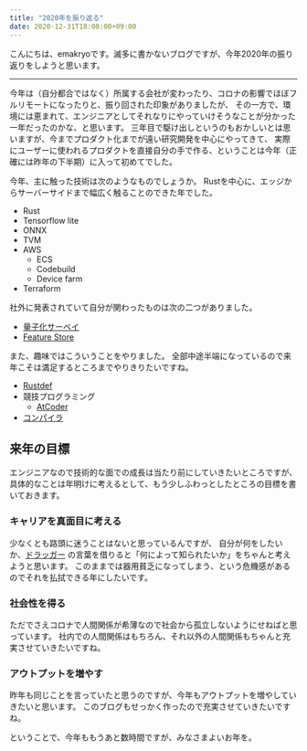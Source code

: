 ```yaml
---
title: "2020年を振り返る"
date: 2020-12-31T18:00:00+09:00
---
```


こんにちは、emakryoです。滅多に書かないブログですが、今年2020年の振り返りをしようと思います。

<!--more-->
---

今年は（自分都合ではなく）所属する会社が変わったり、コロナの影響でほぼフルリモートになったりと、振り回された印象がありましたが、
その一方で、環境には恵まれて、エンジニアとしてそれなりにやっていけそうなことが分かった一年だったのかな、と思います。
三年目で駆け出しというのもおかしいとは思いますが、今までプロダクト化までが遠い研究開発を中心にやってきて、
実際にユーザーに使われるプロダクトを直接自分の手で作る、ということは今年（正確には昨年の下半期）に入って初めてでした。

今年、主に触った技術は次のようなものでしょうか。
Rustを中心に、エッジからサーバーサイドまで幅広く触ることのできた年でした。

- Rust
- Tensorflow lite
- ONNX
- TVM
- AWS
  - ECS
  - Codebuild
  - Device farm
- Terraform

社外に発表されていて自分が関わったものは次の二つがありました。

- [量子化サーベイ](https://lab.mo-t.com/blog/quantization-frameworks)
- [Feature Store](https://speakerdeck.com/ohke/da-gui-mo-fu-za-naji-jie-xue-xi-purodakutofalseji-sok-de-nagai-shan-wozhi-erushi-yan-puratutohuomu?slide=31)

また、趣味ではこういうことをやりました。
全部中途半端になっているので来年こそは満足するところまでやりきりたいですね。

- [Rustdef](https://github.com/emakryo/rustdef)
- 競技プログラミング
  - [AtCoder](https://atcoder.jp/users/emak?graph=rating)
- [コンパイラ](https://github.com/emakryo/cbc-rs)

## 来年の目標

エンジニアなので技術的な面での成長は当たり前にしていきたいところですが、
具体的なことは年明けに考えるとして、もう少しふわっとしたところの目標を書いておきます。

### キャリアを真面目に考える

少なくとも路頭に迷うことはないと思っているんですが、
自分が何をしたいか、[ドラッガー](https://amzn.to/381tU1a) の言葉を借りると「何によって知られたいか」をちゃんと考えようと思います。
このままでは器用貧乏になってしまう、という危機感があるのでそれを払拭できる年にしたいです。

### 社会性を得る

ただでさえコロナで人間関係が希薄なので社会から孤立しないようにせねばと思っています。
社内での人間関係はもちろん、それ以外の人間関係もちゃんと充実させていきたいですね。

### アウトプットを増やす

昨年も同じことを言っていたと思うのですが、今年もアウトプットを増やしていきたいと思います。
このブログもせっかく作ったので充実させていきたいですね。


ということで、今年ももうあと数時間ですが、みなさまよいお年を。

